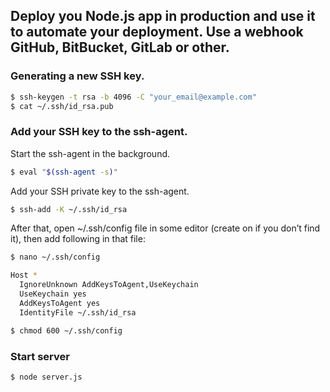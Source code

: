 ## Deploy you Node.js app in production and use it to automate your deployment. Use a webhook GitHub, BitBucket, GitLab or other.

### Generating a new SSH key.
```bash
$ ssh-keygen -t rsa -b 4096 -C "your_email@example.com"
$ cat ~/.ssh/id_rsa.pub
```
### Add your SSH key to the ssh-agent.

Start the ssh-agent in the background.

```bash
$ eval "$(ssh-agent -s)"
```

Add your SSH private key to the ssh-agent.

```bash
$ ssh-add -K ~/.ssh/id_rsa
```

After that, open ~/.ssh/config file in some editor (create on if you don’t find it), then add following in that file:

```bash
$ nano ~/.ssh/config

Host *
  IgnoreUnknown AddKeysToAgent,UseKeychain
  UseKeychain yes
  AddKeysToAgent yes
  IdentityFile ~/.ssh/id_rsa

$ chmod 600 ~/.ssh/config
```

### Start server
```bash
$ node server.js
```
